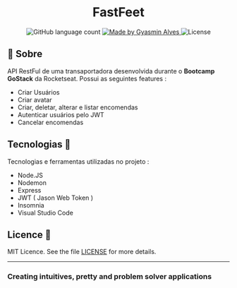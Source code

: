 

<h1 align="center">
  FastFeet
</h1>


<p align="center">
  <img alt="GitHub language count" src="https://img.shields.io/github/languages/count/GyAlves/FastFeet?color=red" />

  <a href="https://www.linkedin.com/in/gyasmin-assun%C3%A7%C3%A3o-223417180/">
    <img alt="Made by Gyasmin Alves" src="https://img.shields.io/badge/made%20by-Gyasmin%20Alves-red">
  </a>

 <img alt="License" src="https://img.shields.io/github/license/GyAlves/Fastfeet?color=red">

</p>


## 📖 Sobre  
API RestFul de uma transaportadora desenvolvida durante o **Bootcamp GoStack** da Rocketseat. 
Possui as seguintes features :

- Criar Usuários
- Criar  avatar
- Criar, deletar, alterar e listar encomendas
- Autenticar usuários pelo JWT
- Cancelar encomendas 

## Tecnologias  📱 
Tecnologias e ferramentas utilizadas no projeto :

- Node.JS
- Nodemon
- Express
- JWT ( Jason Web Token )
- Insomnia 
- Visual Studio Code

##  Licence :memo:

MIT Licence. See the file [LICENSE](LICENSE.md) for more details.

---

### Creating intuitives, pretty and problem solver applications
